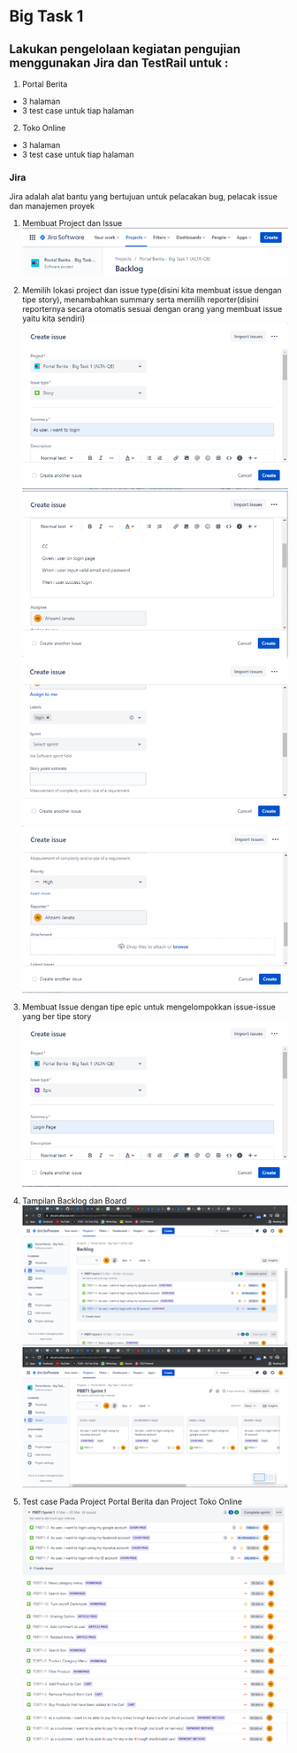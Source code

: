 # Big Task 1

## Lakukan pengelolaan kegiatan pengujian menggunakan Jira dan TestRail untuk :
1. Portal Berita
- 3 halaman
- 3 test case untuk tiap halaman
2. Toko Online
- 3 halaman
- 3 test case untuk tiap halaman

### Jira

Jira adalah alat bantu yang bertujuan untuk pelacakan bug, pelacak issue dan manajemen proyek

1. Membuat Project dan Issue
![1](https://github.com/ahzamijanata/qe_ahzami-janata/blob/master/big_task_1/Screenshoot/jira%20(1).png?raw=true)


2. Memilih lokasi project dan issue type(disini kita membuat issue dengan tipe story), menambahkan summary serta memilih reporter(disini reporternya secara otomatis sesuai dengan orang yang membuat issue yaitu kita sendiri) 
![2](https://github.com/ahzamijanata/qe_ahzami-janata/blob/master/big_task_1/Screenshoot/jira%20(2).png?raw=true)
![3](https://github.com/ahzamijanata/qe_ahzami-janata/blob/master/big_task_1/Screenshoot/jira%20(3).png?raw=true)
![4](https://github.com/ahzamijanata/qe_ahzami-janata/blob/master/big_task_1/Screenshoot/jira%20(4).png?raw=true)
![5](https://github.com/ahzamijanata/qe_ahzami-janata/blob/master/big_task_1/Screenshoot/jira%20(5).png?raw=true)

3. Membuat Issue dengan tipe epic untuk mengelompokkan issue-issue yang ber tipe story
![6](https://github.com/ahzamijanata/qe_ahzami-janata/blob/master/big_task_1/Screenshoot/jira%20(6).png?raw=true)

4. Tampilan Backlog dan Board
![7](https://github.com/ahzamijanata/qe_ahzami-janata/blob/master/big_task_1/Screenshoot/jira%20(7).png?raw=true)
![8](https://github.com/ahzamijanata/qe_ahzami-janata/blob/master/big_task_1/Screenshoot/jira%20(8).png?raw=true)

5. Test case Pada Project Portal Berita dan Project Toko Online
![9](https://github.com/ahzamijanata/qe_ahzami-janata/blob/master/big_task_1/Screenshoot/jira%20(9).png?raw=true)
![10](https://github.com/ahzamijanata/qe_ahzami-janata/blob/master/big_task_1/Screenshoot/jira%20(10).png?raw=true)
![11](https://github.com/ahzamijanata/qe_ahzami-janata/blob/master/big_task_1/Screenshoot/jira%20(11).png?raw=true)
![12](https://github.com/ahzamijanata/qe_ahzami-janata/blob/master/big_task_1/Screenshoot/jira%20(12).png?raw=true)
![13](https://github.com/ahzamijanata/qe_ahzami-janata/blob/master/big_task_1/Screenshoot/jira%20(13).png?raw=true)
![14](https://github.com/ahzamijanata/qe_ahzami-janata/blob/master/big_task_1/Screenshoot/jira%20(14).png?raw=true)

